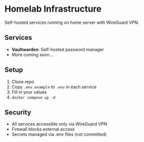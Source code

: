 # Homelab Infrastructure

Self-hosted services running on home server with WireGuard VPN.

## Services

- **Vaultwarden**: Self-hosted password manager
- More coming soon...

## Setup

1. Clone repo
2. Copy `.env.example` to `.env` in each service
3. Fill in your values
4. `docker compose up -d`

## Security

- All services accessible only via WireGuard VPN
- Firewall blocks external access
- Secrets managed via .env files (not committed)

